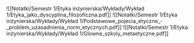 ![[Notatki/Semestr 1/Etyka inżynierska/Wykłady/Wykład 1/Etyka_jako_dyscyplina_filozoficzna.pdf]]
![[Notatki/Semestr 1/Etyka inżynierska/Wykłady/Wykład 1/Podstawowe_pojecia_etyczne_-_problem_uzasadnienia_norm_etycznych.pdf]]
![[Notatki/Semestr 1/Etyka inżynierska/Wykłady/Wykład 1/Glowne_szkoly_metaetyczne.pdf]]
